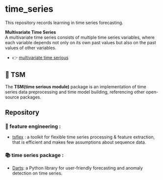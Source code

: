 # time_series
This repository records learning in time series forecasting.

**Multivariate Time Series**  
A multivariate time series consists of multiple time series variables, where each variable depends not only on its own past values but also on the past values of other variables.
- 👉 [multivariate time serious](multivariate_ts.ipynb)

## 🤖 TSM
The **TSM(time serious module)** package is an implementation of time series data preprocessing and time model building, referencing other open-source packages.

## Repository

### 🔧 feature engineering :

- [tsflex](https://github.com/predict-idlab/tsflex/tree/main?tab=readme-ov-file) : a toolkit for flexible time series processing & feature extraction, that is efficient and makes few assumptions about sequence data.


### 📚 time series package :
- [Darts](https://unit8co.github.io/darts/index.html): a Python library for user-friendly forecasting and anomaly detection on time series.
